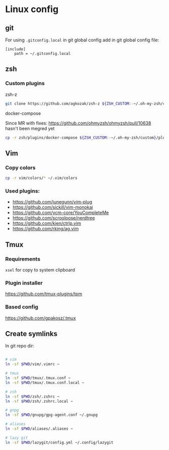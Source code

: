 # Linux config

## git

For using ```.gitconfig.local``` in git global config add in git global config file:

```
[include]
    path = ~/.gitconfig.local
```

## zsh

### Custom plugins

zsh-z

```bash
git clone https://github.com/agkozak/zsh-z ${ZSH_CUSTOM:-~/.oh-my-zsh/custom}/plugins/zsh-z
```

docker-compose

Since MR with fixes: https://github.com/ohmyzsh/ohmyzsh/pull/10638
hasn't been megred yet

```bash
cp -r zsh/plugins/docker-compose ${ZSH_CUSTOM:-~/.oh-my-zsh/custom}/plugins/docker-compose
```

## Vim

### Copy colors

```bash
cp -r vim/colors/* ~/.vim/colors
```

### Used plugins:

- https://github.com/junegunn/vim-plug
- https://github.com/sickill/vim-monokai
- https://github.com/ycm-core/YouCompleteMe
- https://github.com/scrooloose/nerdtree
- https://github.com/kien/ctrlp.vim
- https://github.com/rking/ag.vim

## Tmux

### Requirements

```xsel``` for copy to system clipboard

### Plugin installer

https://github.com/tmux-plugins/tpm

### Based config

https://github.com/gpakosz/.tmux

## Create symlinks

In git repo dir:
```bash

# vim
ln -sf $PWD/vim/.vimrc ~

# tmux
ln -sf $PWD/tmux/.tmux.conf ~
ln -sf $PWD/tmux/.tmux.conf.local ~

# zsh
ln -sf $PWD/zsh/.zshrc ~
ln -sf $PWD/zsh/.zshrc.local ~

# gnpg
ln -sf $PWD/gnupg/gpg-agent.conf ~/.gnupg

# aliases
ln -sf $PWD/aliases/.aliases ~

# lazy git
ln -sf $PWD/lazygit/config.yml ~/.config/lazygit

```

